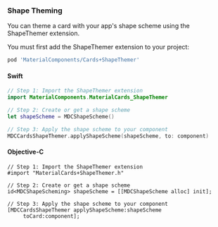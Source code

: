 ### Shape Theming

You can theme a card with your app's shape scheme using the ShapeThemer extension.

You must first add the ShapeThemer extension to your project:

```bash
pod 'MaterialComponents/Cards+ShapeThemer'
```

<!--<div class="material-code-render" markdown="1">-->
#### Swift
```swift
// Step 1: Import the ShapeThemer extension
import MaterialComponents.MaterialCards_ShapeThemer

// Step 2: Create or get a shape scheme
let shapeScheme = MDCShapeScheme()

// Step 3: Apply the shape scheme to your component
MDCCardsShapeThemer.applyShapeScheme(shapeScheme, to: component)
```

#### Objective-C

```objc
// Step 1: Import the ShapeThemer extension
#import "MaterialCards+ShapeThemer.h"

// Step 2: Create or get a shape scheme
id<MDCShapeScheming> shapeScheme = [[MDCShapeScheme alloc] init];

// Step 3: Apply the shape scheme to your component
[MDCCardsShapeThemer applyShapeScheme:shapeScheme
     toCard:component];
```
<!--</div>-->
